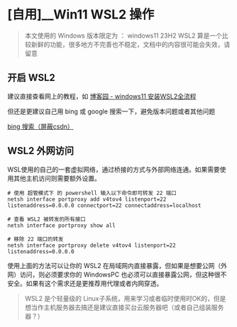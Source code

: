 # [自用]__Win11 WSL2 操作

> 本文使用的 Windows 版本限定为 ： windows11 23H2
> WSL2 算是一个比较新鲜的功能，很多地方不完善也不稳定，文档中的内容很可能会失效，请留意

## 开启 WSL2 

建议直接查看网上的教程，如 [博客园 - windows11 安装WSL2全流程](https://www.cnblogs.com/ubirdy/articles/18246999)

但还是更建议自己用 bing 或 google 搜索一下，避免版本问题或者其他问题

[bing 搜索（屏蔽csdn）](https://cn.bing.com/search?q=win11%E5%BC%80%E5%90%AF+wsl2+-site:csdn.net)

## WSL2 外网访问

WSL使用的自己的一套虚拟网络，通过桥接的方式与外部网络连通。如果需要使用其他主机访问则需要额外设置。

```shell
# 使用 超管模式下 的 powershell 输入以下命令即可转发 22 端口
netsh interface portproxy add v4tov4 listenport=22 listenaddress=0.0.0.0 connectport=22 connectaddress=localhost

# 查看 WSL2 被转发的所有接口
netsh interface portproxy show all

# 移除 22 端口的转发
netsh interface portproxy delete v4tov4 listenport=22 listenaddress=0.0.0.0
```

使用上面的方法可以让你的 WSL2 在局域网内直接暴露，但如果是想要公网（外网）访问，则必须要求你的 WindowsPC 也必须可以直接暴露公网，但这种很不安全。如果有这个需求还是更推荐用代理或者内网穿透。

> WSL2 是个轻量级的 Linux子系统，用来学习或者临时使用时OK的，但是想当作主机服务器去搞还是建议直接买台云服务器吧（或者自己组装服务器？）